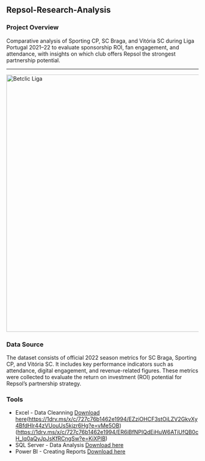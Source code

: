 ## Repsol-Research-Analysis

### Project Overview
Comparative analysis of Sporting CP, SC Braga, and Vitória SC during Liga Portugal 2021–22 to evaluate sponsorship ROI, fan engagement, and attendance, with insights on which club offers Repsol the strongest partnership potential.

---
<img width="1210" height="674" alt="Betclic Liga" src="https://github.com/user-attachments/assets/53d3340e-cf99-45b4-8c46-a093c0d7dbff" />


### Data Source
The dataset consists of official 2022 season metrics for SC Braga, Sporting CP, and Vitória SC. It includes key performance indicators such as attendance, digital engagement, and revenue-related figures. These metrics were collected to evaluate the return on investment (ROI) potential for Repsol’s partnership strategy.

### Tools

- Excel - Data Cleanning [Download here](https://1drv.ms/x/c/727c76b1462e1994/EVC1gI6HpAhMq8Zf80Db4isB7gU_n07l1NsJA6HzvxPw3g?e=GMhNo0)(https://1drv.ms/x/c/727c76b1462e1994/EZziOHCF3stOiLZV2GkvXy4BfdHIr44zVUouUs5kjzr6Hg?e=vMe5OB)(https://1drv.ms/x/c/727c76b1462e1994/ER6iBfNPIQdEiHuW6ATiUfQB0cH_Iq0aQyJpJsKfRCngSw?e=KiXPIB)
- SQL Server - Data Analysis [Download here]()
- Power BI - Creating Reports [Download here]()

